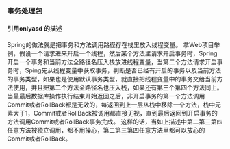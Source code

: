 ### 事务处理包

#### 引用onlyasd 的描述
Spring的做法就是把事务和方法调用路径存在栈里放入线程变量。
拿Web项目举例，假设一个请求进来开启一个线程，然后某个方法里请求开启事务时，Spring开启一个事务和当前方法全路径名压入栈放进线程变量，当第二个方法请求开启事务时，Sping先从线程变量中获取事务，判断是否已经有开启的事务以及当前方法的事务类型，如果也是使用默认事务类型，就直接把线程变量中的事务交给当前方法使用，并且把第二个方法全路径名也压入栈，如果还有第三个第四个方法同上。当最最后数据库操作执行结束开始返回之后，非开启事务的第一个方法调用Commit或者RollBack都是无效的，每返回到上一层从栈中移除一个方法，栈中元素大于1，Commit或者RollBack被调用都直接无视，直到最后返回到开启事务的方法调用Commit或者RollBack事务完成。
这样的话，当如上描述中第二第三第四任意方法被独立调用，都不用操心，第二第三第四任意方法里都可以放心的Commit或者RollBack。